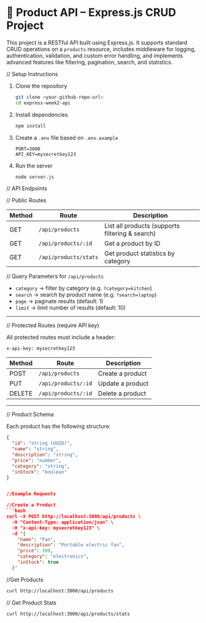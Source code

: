 # 🚀 Product API – Express.js CRUD Project

This project is a RESTful API built using Express.js. It supports standard CRUD operations on a `products` resource, includes middleware for logging, authentication, validation, and custom error handling, and implements advanced features like filtering, pagination, search, and statistics.



// Setup Instructions

1. Clone the repository
   ```bash
   git clone <your-github-repo-url>
   cd express-week2-api
   ```

2. Install dependencies
   ```bash
   npm install
   ```

3. Create a `.env` file based on `.env.example`
   ```
   PORT=3000
   API_KEY=mysecretkey123
   ```

4. Run the server
   ```bash
   node server.js
   ```


// API Endpoints

// Public Routes

| Method | Route                    | Description                                     |
|--------|--------------------------|-------------------------------------------------|
| GET    | `/api/products`          | List all products (supports filtering & search) |
| GET    | `/api/products/:id`      | Get a product by ID                             |
| GET    | `/api/products/stats`    | Get product statistics by category              |

// Query Parameters for `/api/products`

- `category` → filter by category (e.g. `?category=kitchen`)
- `search` → search by product name (e.g. `?search=laptop`)
- `page` → paginate results (default: 1)
- `limit` → limit number of results (default: 10)

---

// Protected Routes (require API key)

All protected routes must include a header:
```
x-api-key: mysecretkey123
```

| Method | Route                    | Description             |
|--------|--------------------------|-------------------------|
| POST   | `/api/products`          | Create a product        |
| PUT    | `/api/products/:id`      | Update a product        |
| DELETE | `/api/products/:id`      | Delete a product        |

---

// Product Schema

Each product has the following structure:

```json
{
  "id": "string (UUID)",
  "name": "string",
  "description": "string",
  "price": "number",
  "category": "string",
  "inStock": "boolean"
}


//Example Requests

//Create a Product
```bash
curl -X POST http://localhost:3000/api/products \
  -H "Content-Type: application/json" \
  -H "x-api-key: mysecretkey123" \
  -d '{
    "name": "Fan",
    "description": "Portable electric fan",
    "price": 300,
    "category": "electronics",
    "inStock": true
  }'
```

//Get Products
```bash
curl http://localhost:3000/api/products
```

// Get Product Stats
```bash
curl http://localhost:3000/api/products/stats


